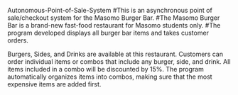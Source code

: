 Autonomous-Point-of-Sale-System
#This is an asynchronous point of sale/checkout system for the Masomo Burger Bar. 
#The Masomo Burger Bar is a brand-new fast-food restaurant for Masomo students only. 
#The program developed displays all burger bar items and takes customer orders.

Burgers, Sides, and Drinks are available at this restaurant. 
Customers can order individual items or combos that include any burger, side, and drink. All items included in a combo will be discounted by 15%. 
The program automatically organizes items into combos, making sure that the most expensive items are added first. 

